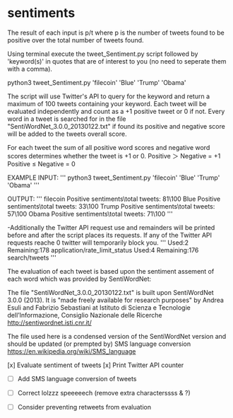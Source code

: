 # sentiments
The result of each input is p/t where p is the number of tweets found to be positive over the total number of tweets found.

Using terminal execute the tweet_Sentiment.py script followed by 'keyword(s)' in quotes that are of interest to you (no need to seperate them with a comma).

python3 tweet_Sentiment.py 'filecoin' 'Blue' 'Trump' 'Obama'



The script will use Twitter's API to query for the keyword and return a maximum of 100 tweets containing your keyword. 
Each tweet will be evaluated independently and count as a +1 positive tweet or 0 if not. 
Every word in a tweet is searched for in the file "SentiWordNet_3.0.0_20130122.txt" if found its positive and negative score will be added to the tweets overall score. 

For each tweet the sum of all positive word scores and negative word scores determines whether the tweet is +1 or 0. 
Positive ＞ Negative = +1
Positive ≤ Negative = 0



EXAMPLE INPUT:
'''
python3 tweet_Sentiment.py 'filecoin' 'Blue' 'Trump' 'Obama'
'''

OUTPUT:
'''
filecoin  Positive sentiments\total tweets: 81\100
Blue  Positive sentiments\total tweets: 33\100
Trump  Positive sentiments\total tweets: 57\100
Obama  Positive sentiments\total tweets: 71\100
'''

-Additionally the Twitter API request use and remainders will be printed before and after the script places its requests. If any of the Twitter API requests reache 0 twitter will temporarily block you.
'''
Used:2  Remaining:178  application/rate_limit_status
Used:4  Remaining:176  search/tweets
'''





The evaluation of each tweet is based upon the sentiment assement of each word which was provided by SentiWordNet:

The file "SentiWordNet_3.0.0_20130122.txt" is built upon SentiWordNet 3.0.0 (2013). It is "made freely available for research purposes" by Andrea Esuli and Fabrizio Sebastiani at Istituto di Scienza e Tecnologie dell’Informazione, Consiglio Nazionale delle Ricerche http://sentiwordnet.isti.cnr.it/

The file used here is a condensed version of the SentiWordNet version and should be updated (or prempted by) SMS language conversion https://en.wikipedia.org/wiki/SMS_language


 [x] Evaluate sentiment of tweets
 [x] Print Twitter API counter
- [ ] Add SMS language conversion of tweets
- [ ] Correct lolzzz speeeeech (remove extra characterssss & ?)
- [ ] Consider preventing retweets from evaluation

